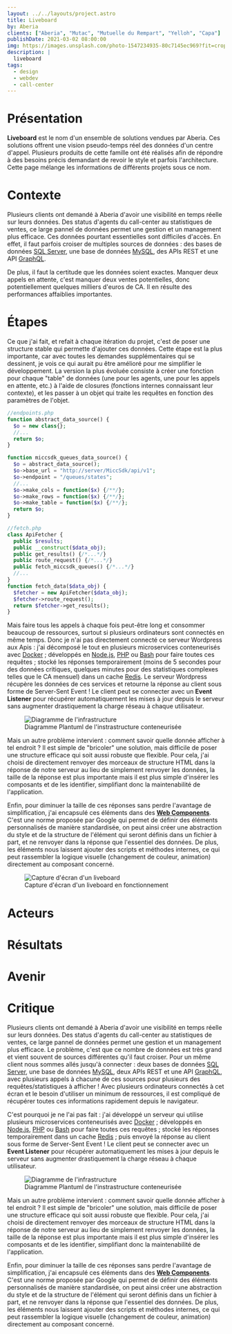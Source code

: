 ```yaml
---
layout: ../../layouts/project.astro
title: Liveboard
by: Aberia
clients: ["Aberia", "Mutac", "Mutuelle du Rempart", "Yelloh", "Capa"]
publishDate: 2021-03-02 08:00:00
img: https://images.unsplash.com/photo-1547234935-80c7145ec969?fit=crop&w=1400&h=700&q=75
description: |
  liveboard
tags:
  - design
  - webdev
  - call-center
---
```


# Présentation

**Liveboard** est le nom d'un ensemble de solutions vendues par Aberia. Ces solutions offrent une vision pseudo-temps réel des données d'un centre d'appel. Plusieurs produits de cette famille ont été réalisés afin de répondre à des besoins précis demandant de revoir le style et parfois l'architecture. Cette page mélange les informations de différents projets sous ce nom.

# Contexte

Plusieurs clients ont demandé à Aberia d'avoir une visibilité en temps réelle sur leurs données. Des status d'agents du call-center au statistiques de ventes, ce large pannel de données permet une gestion et un management plus efficace. Ces données pourtant essentielles sont difficiles d'accès. En effet, il faut parfois croiser de multiples sources de données : des bases de données [SQL Server](https://www.microsoft.com/en-us/sql-server), une base de données [MySQL](https://www.mysql.com), des APIs REST et une API [GraphQL](https://graphql.org).

De plus, il faut la certitude que les données soient exactes. Manquer deux appels en attente, c'est manquer deux ventes potentielles, donc potentiellement quelques milliers d'euros de CA. Il en résulte des performances affaiblies importantes.

# Étapes

Ce que j'ai fait, et refait à chaque itération du projet, c'est de poser une structure stable qui permette d'ajouter ces données. Cette étape est la plus importante, car avec toutes les demandes supplémentaires qui se dessinent, je vois ce qui aurait pu être amélioré pour me simplifier le développement. La version la plus évoluée consiste à créer une fonction pour chaque "table" de données (une pour les agents, une pour les appels en attente, etc.) à l'aide de closures (fonctions internes connaissant leur contexte), et les passer à un objet qui traite les requêtes en fonction des paramètres de l'objet.

```php
//endpoints.php
function abstract_data_source() {
  $o = new class{};
  //...
  return $o;
}

function miccsdk_queues_data_source() {
  $o = abstract_data_source();
  $o->base_url = "http://server/MiccSdk/api/v1";
  $o->endpoint = "/queues/states";
  //...
  $o->make_cols = function($x) {/**/};
  $o->make_rows = function($x) {/**/};
  $o->make_table = function($x) {/**/};
  return $o;
}

//fetch.php
class ApiFetcher {
  public $results;
  public __construct($data_obj);
  public get_results() {/*...*/}
  public route_request() {/*...*/}
  public fetch_miccsdk_queues() {/*...*/}
  //...
}
function fetch_data($data_obj) {
  $fetcher = new ApiFetcher($data_obj);
  $fetcher->route_request();
  return $fetcher->get_results();
}
```

Mais faire tous les appels à chaque fois peut-être long et consommer beaucoup de ressources, surtout si plusieurs ordinateurs sont connectés en même temps. Donc je n'ai pas directement connecté ce serveur Wordpress aux Apis : j'ai décomposé le tout en plusieurs microservices conteneurisés avec [Docker](https://www.docker.com) ; développés en [Node.js](https://nodejs.org), [PHP](https://www.php.net) ou [Bash](https://www.gnu.org/software/bash/) pour faire toutes ces requêtes ; stocké les réponses temporairement (moins de 5 secondes pour des données critiques, quelques minutes pour des statistiques complexes telles que le CA mensuel) dans un cache [Redis](https://redis.io). Le serveur Wordpress récupère les données de ces services et retourne la réponse au client sous forme de Server-Sent Event ! Le client peut se connecter avec un **Event Listener** pour récupérer automatiquement les mises à jour depuis le serveur sans augmenter drastiquement la charge réseau à chaque utilisateur.

<figure>
  <img src="https://adam-ambrosino.tk/assets/liveboard-structure.svg" alt="Diagramme de l'infrastructure">
  <figcaption>Diagramme Plantuml de l'instrastructure conteneurisée</figcaption>
</figure>

Mais un autre problème intervient : comment savoir quelle donnée afficher à tel endroit ? Il est simple de "bricoler" une solution, mais difficile de poser une structure efficace qui soit aussi robuste que flexible. Pour cela, j'ai choisi de directement renvoyer des morceaux de structure HTML dans la réponse de notre serveur au lieu de simplement renvoyer les données, la taille de la réponse est plus importante mais il est plus simple d'insérer les composants et de les identifier, simplifiant donc la maintenabilité de l'application.

Enfin, pour diminuer la taille de ces réponses sans perdre l'avantage de simplification, j'ai encapsulé ces éléments dans des [**Web Components**](https://webcomponents.org). C'est une norme proposée par Google qui permet de définir des éléments personnalisés de manière standardisée, on peut ainsi créer une abstraction du style et de la structure de l'élément qui seront définis dans un fichier à part, et ne renvoyer dans la réponse que l'essentiel des données. De plus, les éléments nous laissent ajouter des scripts et méthodes internes, ce qui peut rassembler la logique visuelle (changement de couleur, animation) directement au composant concerné.

<figure>
  <img src="https://adam-ambrosino.tk/assets/liveboard-preview.png" alt="Capture d'écran d'un liveboard">
  <figcaption>Capture d'écran d'un liveboard en fonctionnement</figcaption>
</figure>

# Acteurs

# Résultats

# Avenir

# Critique

Plusieurs clients ont demandé à Aberia d'avoir une visibilité en temps réelle sur leurs données. Des status d'agents du call-center au statistiques de ventes, ce large pannel de données permet une gestion et un management plus efficace. Le problème, c'est que ce nombre de données est très grand et vient souvent de sources différentes qu'il faut croiser. Pour un même client nous sommes allés jusqu'à connecter : deux bases de données [SQL Server](https://www.microsoft.com/en-us/sql-server), une base de données [MySQL](https://www.mysql.com), deux APIs REST et une API [GraphQL](https://graphql.org), avec plusieurs appels à chacune de ces sources pour plusieurs des requêtes/statistiques à afficher ! Avec plusieurs ordinateurs connectés à cet écran et le besoin d'utiliser un minimum de ressources, il est compliqué de récupérer toutes ces informations rapidement depuis le navigateur.

C'est pourquoi je ne l'ai pas fait : j'ai développé un serveur qui utilise plusieurs microservices conteneurisés avec [Docker](https://www.docker.com) ; développés en [Node.js](https://nodejs.org), [PHP](https://www.php.net) ou [Bash](https://www.gnu.org/software/bash/) pour faire toutes ces requêtes ; stocké les réponses temporairement dans un cache [Redis](https://redis.io) ; puis envoyé la réponse au client sous forme de Server-Sent Event ! Le client peut se connecter avec un **Event Listener** pour récupérer automatiquement les mises à jour depuis le serveur sans augmenter drastiquement la charge réseau à chaque utilisateur.

<figure>
  <img src="https://adam-ambrosino.tk/assets/liveboard-structure.svg" alt="Diagramme de l'infrastructure">
  <figcaption>Diagramme Plantuml de l'instrastructure conteneurisée</figcaption>
</figure>

Mais un autre problème intervient : comment savoir quelle donnée afficher à tel endroit ? Il est simple de "bricoler" une solution, mais difficile de poser une structure efficace qui soit aussi robuste que flexible. Pour cela, j'ai choisi de directement renvoyer des morceaux de structure HTML dans la réponse de notre serveur au lieu de simplement renvoyer les données, la taille de la réponse est plus importante mais il est plus simple d'insérer les composants et de les identifier, simplifiant donc la maintenabilité de l'application.

Enfin, pour diminuer la taille de ces réponses sans perdre l'avantage de simplification, j'ai encapsulé ces éléments dans des [**Web Components**](https://webcomponents.org). C'est une norme proposée par Google qui permet de définir des éléments personnalisés de manière standardisée, on peut ainsi créer une abstraction du style et de la structure de l'élément qui seront définis dans un fichier à part, et ne renvoyer dans la réponse que l'essentiel des données. De plus, les éléments nous laissent ajouter des scripts et méthodes internes, ce qui peut rassembler la logique visuelle (changement de couleur, animation) directement au composant concerné.
